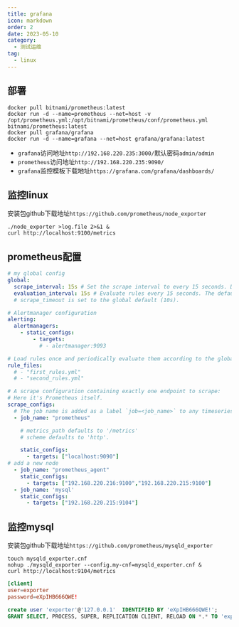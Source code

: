 ```yaml
---
title: grafana
icon: markdown
order: 2
date: 2023-05-10
category:
  - 测试运维
tag:
  - linux
---
```


## 部署

```shell
docker pull bitnami/prometheus:latest
docker run -d --name=prometheus --net=host -v /opt/prometheus.yml:/opt/bitnami/prometheus/conf/prometheus.yml bitnami/prometheus:latest
docker pull grafana/grafana
docker run -d --name=grafana --net=host grafana/grafana:latest
```

- `grafana`访问地址`http://192.168.220.235:3000/`默认密码`admin/admin`
- `prometheus`访问地址`http://192.168.220.235:9090/`
- `grafana`监控模板下载地址`https://grafana.com/grafana/dashboards/`

## 监控linux

安装包github下载地址`https://github.com/prometheus/node_exporter`

```shell
./node_exporter >log.file 2>&1 &
curl http://localhost:9100/metrics
```

## prometheus配置

```yaml
# my global config
global:
  scrape_interval: 15s # Set the scrape interval to every 15 seconds. Default is every 1 minute.
  evaluation_interval: 15s # Evaluate rules every 15 seconds. The default is every 1 minute.
  # scrape_timeout is set to the global default (10s).

# Alertmanager configuration
alerting:
  alertmanagers:
    - static_configs:
        - targets:
          # - alertmanager:9093

# Load rules once and periodically evaluate them according to the global 'evaluation_interval'.
rule_files:
  # - "first_rules.yml"
  # - "second_rules.yml"

# A scrape configuration containing exactly one endpoint to scrape:
# Here it's Prometheus itself.
scrape_configs:
  # The job name is added as a label `job=<job_name>` to any timeseries scraped from this config.
  - job_name: "prometheus"

    # metrics_path defaults to '/metrics'
    # scheme defaults to 'http'.

    static_configs:
      - targets: ["localhost:9090"]
# add a new node
  - job_name: "prometheus_agent"
    static_configs:
      - targets: ["192.168.220.216:9100","192.168.220.215:9100"]
  - job_name: 'mysql'
    static_configs:
      - targets: ["192.168.220.215:9104"]
```

## 监控mysql

安装包github下载地址`https://github.com/prometheus/mysqld_exporter`

```shell
touch mysqld_exporter.cnf
nohup ./mysqld_exporter --config.my-cnf=mysqld_exporter.cnf &
curl http://localhost:9104/metrics
```

```conf
[client]
user=exporter
password=eXpIHB666QWE!
```

```sql
create user 'exporter'@'127.0.0.1'  IDENTIFIED BY 'eXpIHB666QWE!';
GRANT SELECT, PROCESS, SUPER, REPLICATION CLIENT, RELOAD ON *.* TO 'exporter'@'127.0.0.1';
```
